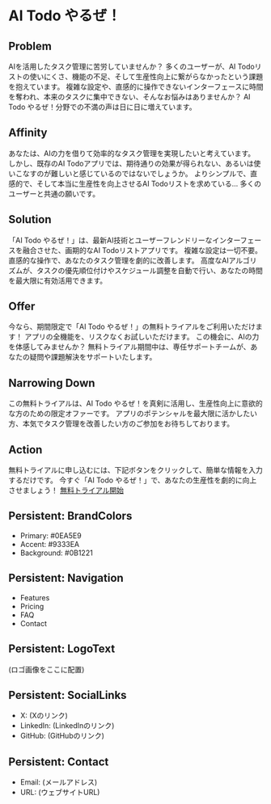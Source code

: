 # AI Todo やるぜ！

## Problem
AIを活用したタスク管理に苦労していませんか？  多くのユーザーが、AI Todoリストの使いにくさ、機能の不足、そして生産性向上に繋がらなかったという課題を抱えています。  複雑な設定や、直感的に操作できないインターフェースに時間を奪われ、本来のタスクに集中できない、そんなお悩みはありませんか？  AI Todo やるぜ！分野での不満の声は日に日に増えています。

## Affinity
あなたは、AIの力を借りて効率的なタスク管理を実現したいと考えています。  しかし、既存のAI Todoアプリでは、期待通りの効果が得られない、あるいは使いこなすのが難しいと感じているのではないでしょうか。  よりシンプルで、直感的で、そして本当に生産性を向上させるAI Todoリストを求めている… 多くのユーザーと共通の願いです。

## Solution
「AI Todo やるぜ！」は、最新AI技術とユーザーフレンドリーなインターフェースを融合させた、画期的なAI Todoリストアプリです。  複雑な設定は一切不要。  直感的な操作で、あなたのタスク管理を劇的に改善します。  高度なAIアルゴリズムが、タスクの優先順位付けやスケジュール調整を自動で行い、あなたの時間を最大限に有効活用できます。

## Offer
今なら、期間限定で「AI Todo やるぜ！」の無料トライアルをご利用いただけます！  アプリの全機能を、リスクなくお試しいただけます。  この機会に、AIの力を体感してみませんか？  無料トライアル期間中は、専任サポートチームが、あなたの疑問や課題解決をサポートいたします。

## Narrowing Down
この無料トライアルは、AI Todo やるぜ！を真剣に活用し、生産性向上に意欲的な方のための限定オファーです。  アプリのポテンシャルを最大限に活かしたい方、本気でタスク管理を改善したい方のご参加をお待ちしております。

## Action
無料トライアルに申し込むには、下記ボタンをクリックして、簡単な情報を入力するだけです。  今すぐ「AI Todo やるぜ！」で、あなたの生産性を劇的に向上させましょう！  [無料トライアル開始](仮リンク)


## Persistent: BrandColors
- Primary: #0EA5E9
- Accent: #9333EA
- Background: #0B1221

## Persistent: Navigation
- Features
- Pricing
- FAQ
- Contact

## Persistent: LogoText
(ロゴ画像をここに配置)

## Persistent: SocialLinks
- X: (Xのリンク)
- LinkedIn: (LinkedInのリンク)
- GitHub: (GitHubのリンク)

## Persistent: Contact
- Email: (メールアドレス)
- URL: (ウェブサイトURL)
